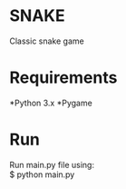 # SNAKE  
Classic snake game

# Requirements  
*Python 3.x
*Pygame

# Run
Run main.py file using:  
$ python main.py



